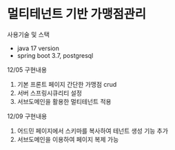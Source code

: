 # 멀티테넌트 기반 가맹점관리
 사용기술 및 스택
 - java 17 version
 - spring boot 3.7, postgresql


12/05 구현내용
1. 기본 프론트 페이지 간단한 가맹점 crud
2. 서버 스프링시큐리티 설정
3. 서브도메인을 활용한 멀티테넌트 적용
   
12/09 구현내용
1. 어드민 페이지에서 스키마를 복사하여 테넌트 생성 기능 추가
2. 서브도메인을 이용하여 페이지 복제 가능
